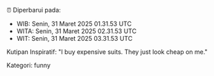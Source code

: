 ⏰ Diperbarui pada:
- WIB: Senin, 31 Maret 2025 01.31.53 UTC
- WITA: Senin, 31 Maret 2025 02.31.53 UTC
- WIT: Senin, 31 Maret 2025 03.31.53 UTC

Kutipan Inspiratif:
"I buy expensive suits. They just look cheap on me."


Kategori: funny

